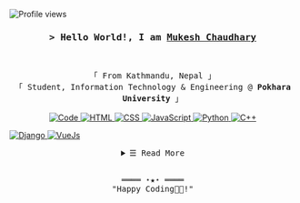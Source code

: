 <!-- https://github.com/mukezhz/ -->
<!-- July 22, 2021 -->
<!-- leave a STAR, if you like it ! -->

<!-- Profile Views Counter -->
![Profile views](https://gpvc.arturio.dev/mukezhz?v=3)

<!-- Intro  -->
<h3 align="center">
        <samp>&gt; Hello World!, I am
                <b><a target="_blank" href="https://mukesh.name.np/">Mukesh Chaudhary</a></b>
        </samp>
</h3>
<br>

<p align="center">
        <!-- Organisation  -->
        <samp>
                「 From Kathmandu, Nepal 」
                <br>
                「 Student, Information Technology & Engineering @<b> Pokhara University</b> 」
                <br>
                <br>
        </samp>
        <!-- Programming Languages -->
        <!-- Code logo -->
        <a href="https://github.com/mukezhz?tab=repositories" target="_blank"><img alt="Code"
                        src="https://img.shields.io/badge/-code-000000?style=flat-square&logo=Plex&logoColor=white">
        </a>
        <!-- HTML -->
        <a href="https://github.com/mukezhz?tab=repositories" target="_blank"><img alt="HTML"
                        src="https://img.shields.io/badge/-HTML-E34F26?style=flat-square&logo=HTML5&logoColor=white">
        </a>
        <!-- CSS  -->
        <a href="https://github.com/mukezhz?tab=repositories" target="_blank"><img alt="CSS"
                        src="https://img.shields.io/badge/-CSS-1572B6?style=flat-square&logo=CSS3&logoColor=white">
        </a>
        <!-- JavaScript -->
        <a href="https://github.com/mukezhz?tab=repositories" target="_blank"><img alt="JavaScript"
                        src="https://img.shields.io/badge/-JS-F7DF1E?style=flat-square&logo=JavaScript&logoColor=white">
        </a>
        <!-- Python -->
        <a href="https://github.com/mukezhz?tab=repositories" target="_blank"><img alt="Python"
                        src="https://img.shields.io/badge/-Python-3776AB?style=flat-square&logo=Python&logoColor=white">
        </a>
        <!-- C++ -->
        <a href="https://github.com/mukezhz?tab=repositories" target="_blank"><img alt="C++"
                        src="https://img.shields.io/badge/-C++-9b3675?style=flat-square&logo=C%2B%2B&logoColor=white">
        </a> 
</p>
<!-- Frameworks -->
<p>
        <!-- Django -->
        <a href="https://github.com/mukezhz?tab=repositories" target="_blank"><img alt="Django"
                        src="https://img.shields.io/badge/-Django-3776AB?style=flat-square&logo=Django&logoColor=white">
        </a>
        <!-- Vue -->
        <a href="https://github.com/mukezhz?tab=repositories" target="_blank"><img alt="VueJs"
                        src="https://img.shields.io/badge/-VueJS-success?style=flat-square&logo=Vue&logoColor=white">
        </a>
</p>
<!-- Details Section-->
<details align="center">
    <summary> <samp>&#9776; Read More</samp></summary>
    <p align="center">
        <br>
        <!-- Activity Widget -->
        <img alt="Mukezhz's GitHub Stats"
                src="https://github-readme-stats.vercel.app/api?username=mukezhz&show_icons=true&theme=radical" />
        <br>
        <!-- Social Links -->
        <p>Find me on</p>
        <!-- Gmail -->
        <a href="mailto:mukezhz@gmail.com" target="_blank"><img alt="Gmail"
                src="https://img.shields.io/badge/-Gmail-EA4335?style=flat-square&logo=Gmail&logoColor=white">
        </a>
        <!-- Twitter -->
        <a href="https://www.twitter.com/mukezhz/" target="_blank"><img alt="Twitter"
                src="https://img.shields.io/badge/-Twitter-1877F2?style=flat-square&logo=Twitter&logoColor=white">
        </a>
        <!-- Facebook -->
        <a href="https://www.facebook.com/mukezhz/" target="_blank"><img alt="Facebook"
                src="https://img.shields.io/badge/-Facebook-1877F2?style=flat-square&logo=Facebook&logoColor=white">
        </a>
        <!-- Instagram -->
        <a href="https://www.instagram.com/mukezhz/" target="_blank"><img alt="Instagram"
                src="https://img.shields.io/badge/-Instagram-E4405F?style=flat-square&logo=Instagram&logoColor=white">
        </a>
        <!-- Linkedin -->
        <a href="https://www.linkedin.com/in/mukezhz/" target="_blank"><img alt="Linkedin"
                src="https://img.shields.io/badge/-Linkedin-0A66C2?style=flat-square&logo=Linkedin&logoColor=white">
        </a>
    </p>
</details>
<br>

<!-- Footer -->
<samp>
    <p align="center">
        ════ ⋆★⋆ ════
        <br>
        "Happy Coding👨‍💻!"
    </p>
</samp>
